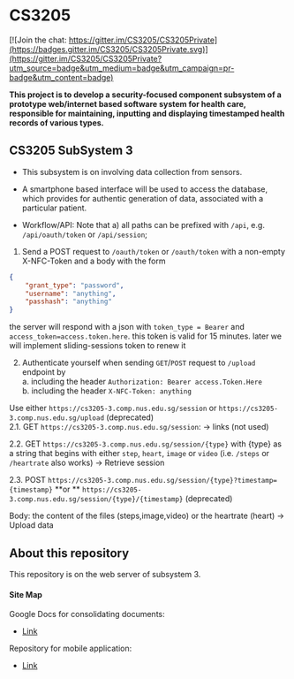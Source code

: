 # CS3205

[![Join the chat: https://gitter.im/CS3205/CS3205Private](https://badges.gitter.im/CS3205/CS3205Private.svg)](https://gitter.im/CS3205/CS3205Private?utm_source=badge&utm_medium=badge&utm_campaign=pr-badge&utm_content=badge)

**This project is to develop a security-focused component subsystem of a prototype web/internet based software system for health care, responsible for maintaining, inputting and displaying timestamped health records of various types.**

## CS3205 SubSystem 3
* This subsystem is on involving data collection from sensors.
* A smartphone based interface will be used to access the database, which provides for authentic generation of data, associated with a particular patient.

* Workflow/API:
Note that a) all paths can be prefixed with `/api`, e.g. `/api/oauth/token` or `/api/session`;
1. Send a POST request to `/oauth/token` or `/oauth/token` with a non-empty X-NFC-Token and a body with the form
```json
{
    "grant_type": "password",
    "username": "anything",
    "passhash": "anything"
}
```
the server will respond with a json with `token_type = Bearer` and `access_token=access.token.here`. this token is valid for 15 minutes. later we will implement sliding-sessions token to renew it

2. Authenticate yourself when sending `GET`/`POST` request to `/upload` endpoint by  
a. including the header `Authorization: Bearer access.Token.Here`  
b. including the header `X-NFC-Token: anything`

Use either `https://cs3205-3.comp.nus.edu.sg/session` or `https://cs3205-3.comp.nus.edu.sg/upload` (deprecated)  
2.1. GET `https://cs3205-3.comp.nus.edu.sg/session`: -> links (not used)

2.2. GET `https://cs3205-3.comp.nus.edu.sg/session/{type}` with {type} as a string that begins with either `step`, `heart`,  `image` or `video` (i.e. `/steps` or `/heartrate` also works)
-> Retrieve session

2.3. POST `https://cs3205-3.comp.nus.edu.sg/session/{type}?timestamp={timestamp}` **or ** `https://cs3205-3.comp.nus.edu.sg/session/{type}/{timestamp}` (deprecated)

Body: the content of the files (steps,image,video) or the heartrate (heart)
-> Upload data


## About this repository
This repository is on the web server of subsystem 3.

#### Site Map
Google Docs for consolidating documents:
* [Link](https://drive.google.com/drive/folders/0BwBeSTZ7ylMeUHNheHJrUE9PejA)

Repository for mobile application:
* [Link](https://github.com/yeejfe/CS3205)
